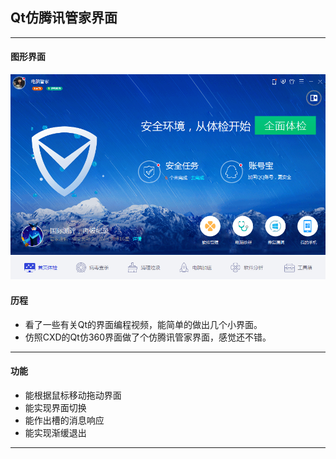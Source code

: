 ## Qt仿腾讯管家界面
---
#### 图形界面
![](/image/1.png)

#### 历程

* 看了一些有关Qt的界面编程视频，能简单的做出几个小界面。
* 仿照CXD的Qt仿360界面做了个仿腾讯管家界面，感觉还不错。

---
#### 功能
* 能根据鼠标移动拖动界面
* 能实现界面切换
* 能作出槽的消息响应
* 能实现渐缓退出

---
